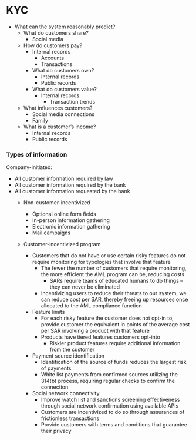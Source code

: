 # KYC


- What can the system reasonably predict?
   - What do customers share?
      - Social media
   - How do customers pay?
      - Internal records
         - Accounts
         - Transactions
      - What do customers own?
         - Internal records
         - Public records
      - What do customers value?
         - Internal records
            - Transaction trends
   - What influences customers?
      - Social media connections
      - Family
   - What is a customer’s income?
      - Internal records
      - Public records



### Types of information

Company-initiated:
- All customer information required by law
- All customer information required by the bank
- All customer information requested by the bank
   - Non-customer-incentivized
      - Optional online form fields  
      - In-person information gathering  
      - Electronic information gathering  
      - Mail campaigns  

   - Customer-incentivized program
      - Customers that do not have or use certain risky features do not require monitoring for typologies that involve that feature  
         - The fewer the number of customers that require monitoring, the more efficient the AML program can be, reducing costs  
            - SARs require teams of educated humans to do things – they can never be eliminated  
         - Incentivizing users to reduce their threats to our system, we can reduce cost per SAR, thereby freeing up resources once allocated to the AML compliance function  
      - Feature limits  
         - For each risky feature the customer does not opt-in to, provide customer the equivalent in points of the average cost per SAR involving a product with that feature  
         - Products have tiered features customers opt-into  
            - Riskier product features require additional information from the customer    
      - Payment source identification  
         - Identification of the source of funds reduces the largest risk of payments  
         - White list payments from confirmed sources utilizing the 314(b) process, requiring regular checks to confirm the connection
      - Social network connectivity  
         - Improve watch list and sanctions screening effectiveness through social network confirmation using available APIs  
         - Customers are incentivized to do so through assurances of frictionless transactions  
         - Provide customers with terms and conditions that guarantee their privacy
